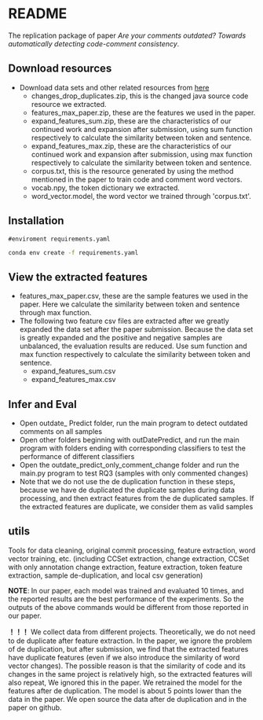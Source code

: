 # README

The replication package of paper *Are your comments outdated? Towards automatically detecting code-comment consistency*.

## Download resources

- Download data sets and other related resources from [here](https://drive.google.com/drive/folders/1VT6rXgyVDECpbBuwI1gNGu9VtDsidCkH?usp=share_link)
  - changes_drop_duplicates.zip, this is the changed java source code resource we extracted.
  - features_max_paper.zip, these are the features we used in the paper.
  - expand_features_sum.zip, these are the characteristics of our continued work and expansion after submission, using sum function respectively to calculate the similarity between token and sentence.
  - expand_features_max.zip, these are the characteristics of our continued work and expansion after submission, using max function respectively to calculate the similarity between token and sentence.
  - corpus.txt, this is the resource generated by using the method mentioned in the paper to train code and comment word vectors.
  - vocab.npy, the token dictionary we extracted.
  - word_vector.model, the word vector we trained through 'corpus.txt'.

## Installation

```
#enviroment requirements.yaml
```

```bash
conda env create -f requirements.yaml
```

## View the extracted features

- features_max_paper.csv, these are the sample features we used in the paper. Here we calculate the similarity between token and sentence through max function.
- The following two feature csv files are extracted after we greatly expanded the data set after the paper submission. Because the data set is greatly expanded and the positive and negative samples are unbalanced, the evaluation results are reduced. Use sum function and max function respectively to calculate the similarity between token and sentence.
  - expand_features_sum.csv
  - expand_features_max.csv

## Infer and Eval

- Open outdate_ Predict folder, run the main program to detect outdated comments on all samples
- Open other folders beginning with outDatePredict, and run the main program with folders ending with corresponding classifiers to test the performance of different classifiers
- Open the outdate_predict_only_comment_change folder and run the main.py program to test RQ3 (samples with only commented changes)
- Note that we do not use the de duplication function in these steps, because we have de duplicated the duplicate samples during data processing, and then extract features from the de duplicated samples. If the extracted features are duplicate, we consider them as valid samples

## utils

Tools for data cleaning, original commit processing, feature extraction, word vector training, etc. (including CCSet extraction, change extraction, CCSet with only annotation change extraction, feature extraction, token feature extraction, sample de-duplication, and local csv generation)

**NOTE**: In our paper, each model was trained and evaluated 10 times, and the reported results are the best performance of the experiments.
So the outputs of the above commands would be different from those reported in our paper. 

**！！！** We collect data from different projects. Theoretically, we do not need to de duplicate after feature extraction. In the paper, we ignore the problem of de duplication, but after submission, we find that the extracted features have duplicate features (even if we also introduce the similarity of word vector changes). The possible reason is that the similarity of code and its changes in the same project is relatively high, so the extracted features will also repeat, We ignored this in the paper. We retrained the model for the features after de duplication. The model is about 5 points lower than the data in the paper. We open source the data after de duplication and in the paper on github.
